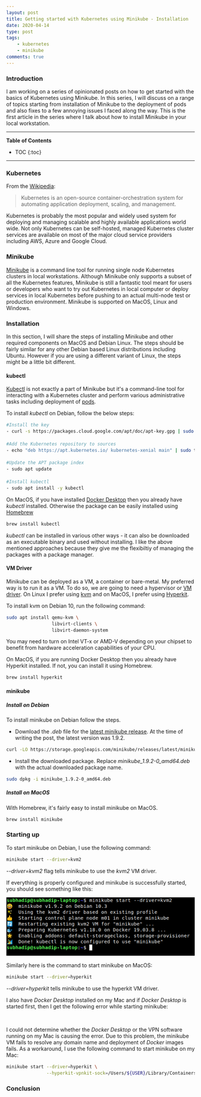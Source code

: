 ```yaml
---
layout: post
title: Getting started with Kubernetes using Minikube - Installation
date: 2020-04-14
type: post
tags:
    - kubernetes
    - minikube
comments: true
---
```

### Introduction
I am working on a series of opinionated posts on how to get started with the
basics of Kubernetes using Minikube. In this series, I will discuss on a range
of topics starting from installation of Minikube to the deployment of pods and
also fixes to a few annoying issues I faced along the way. This is the first
article in the series where I talk about how to install Minikube in your local
workstation.

---
**Table of Contents**
* TOC
{:toc}
---

### Kubernetes
From the [Wikipedia](https://en.wikipedia.org/wiki/Kubernetes):

> Kubernetes is an open-source container-orchestration system for automating
> application deployment, scaling, and management.

Kubernetes is probably the most popular and widely used system for deploying
and managing scalable and highly available applications world wide. Not only
Kubernetes can be self-hosted, managed Kubernetes cluster services are
available on most of the major cloud service providers including AWS, Azure
and Google Cloud.

### Minikube
[Minikube](https://kubernetes.io/docs/setup/learning-environment/minikube/)
is a command line tool for running single node Kubernetes clusters
in local workstations. Although Minikube only supports a subset of all the
Kubernetes features, Minikube is still a fantastic tool meant for users or
developers who want to try out Kubernetes in local computer or deploy services
in local Kubernetes before pushing to an actual multi-node test or production
environment. Minikube is supported on MacOS, Linux and Windows.

### Installation
In this section, I will share the steps of installing Minikube and other
required components on MacOS and Debian Linux. The steps should be fairly
similar for any other Debian based Linux distributions including Ubuntu. However
if you are using a different variant of Linux, the steps might be a little bit
different.

#### kubectl
[Kubectl](https://kubernetes.io/docs/reference/kubectl/overview/) is not
exactly a part of Minikube but it's a command-line tool for interacting with
a Kubernetes cluster and perform various administrative tasks including
deployment of [pods](https://kubernetes.io/docs/concepts/workloads/pods/pod-overview/).

To install *kubectl* on Debian, follow the below steps:

```bash
#Install the key
- curl -s https://packages.cloud.google.com/apt/doc/apt-key.gpg | sudo apt-key add -

#Add the Kubernetes repository to sources
- echo "deb https://apt.kubernetes.io/ kubernetes-xenial main" | sudo tee -a /etc/apt/sources.list.d/kubernetes.list

#Update the APT package index
- sudo apt update

#Install kubectl
- sudo apt install -y kubectl
```

On MacOS, if you have installed
[Docker Desktop](https://www.docker.com/products/docker-desktop) then you
already have *kubectl* installed. Otherwise the package can be easily installed
using [Homebrew](https://brew.sh/)

```bash
brew install kubectl
```

*kubectl* can be installed in various other ways - it can also be downloaded as
an executable binary and used without installing. I like the above mentioned
approaches because they give me the flexibiltiy of managing the packages with
a package manager.

#### VM Driver
Minikube can be deployed as a VM, a container or bare-metal. My preferred way
is to run it as a VM. To do so, we are going to need a hypervisor or
[VM driver](https://minikube.sigs.k8s.io/docs/drivers/). On Linux I prefer
using [kvm](https://minikube.sigs.k8s.io/docs/drivers/kvm2/) and on MacOS, I
prefer using [Hyperkit](https://minikube.sigs.k8s.io/docs/drivers/hyperkit/).

To install kvm on Debian 10, run the following command:

```bash
sudo apt install qemu-kvm \
                 libvirt-clients \
                 libvirt-daemon-system
```

You may need to turn on Intel VT-x or AMD-V depending on your chipset to benefit
from hardware acceleration capabilities of your CPU.

On MacOS, if you are running Docker Desktop then you already have Hyperkit
installed. If not, you can install it using Homebrew.

```bash
brew install hyperkit
```

#### minikube

##### Install on Debian
To install minikube on Debian follow the steps.

- Download the *.deb* file for the
[latest minikube release](https://github.com/kubernetes/minikube/releases).
At the time of writing the post, the latest version was 1.9.2.

```bash
curl -LO https://storage.googleapis.com/minikube/releases/latest/minikube_1.9.2-0_amd64.deb
```

- Install the downloaded package. Replace *minikube_1.9.2-0_amd64.deb* with
the actual downloaded package name. 

```bash
sudo dpkg -i minikube_1.9.2-0_amd64.deb
```

##### Install on MacOS
With Homebrew, it's fairly easy to install minikube on MacOS.

```bash
brew install minikube
```

### Starting up
To start minikube on Debian, I use the following command:

```bash
minikube start --driver=kvm2
```
*--driver=kvm2* flag tells minikube to use the *kvm2* VM driver.

If everything is properly configured and minikube is successfully started, you
should see something like this:

![minikube-start-debian](assets/images/install-minikube-success-debian.png)

Similarly here is the command to start minikube on MacOS:

```bash
minikube start --driver=hyperkit
```

*--driver=hyperkit* tells minikube to use the hyperkit VM driver.

I also have *Docker Desktop* installed on my Mac and if *Docker Desktop* is
started first, then I get the following error while starting minikube:

![]()

I could not determine whether the *Docker Desktop* or the VPN software running
on my Mac is causing the error. Due to this problem, the minikube VM fails to
resolve any domain name and deployment of *Docker* images fails.
As a workaround, I use the following command to start minikube on my Mac:

```bash
minikube start --driver=hyperkit \
               --hyperkit-vpnkit-sock=/Users/${USER}/Library/Containers/com.docker.docker/Data/vpnkit.eth.sock
```

### Conclusion
